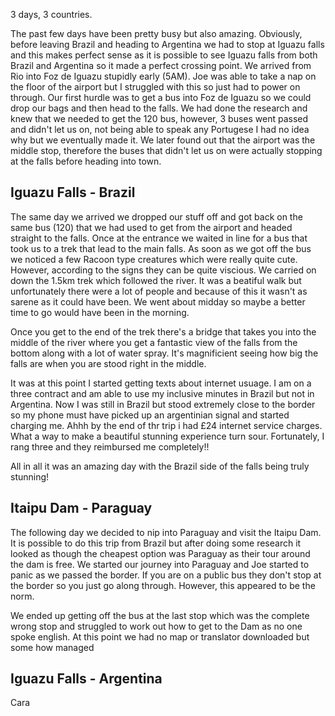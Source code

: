 

3 days, 3 countries. 

The past few days have been pretty busy but also amazing. Obviously, before leaving Brazil and heading to Argentina we had to stop at Iguazu falls and this makes perfect sense as it is possible to see Iguazu falls from both Brazil and Argentina so it made a perfect crossing point. 
We arrived from Rio into Foz de Iguazu stupidly early (5AM). Joe was able to take a nap on the floor of the airport but I struggled with this so just had to power on through. Our first hurdle was to get a bus into Foz de Iguazu so we could drop our bags and then head to the falls. We had done the research and knew that we needed to get the 120 bus, however, 3 buses went passed and didn't let us on, not being able to speak any Portugese I had no idea why but we eventually made it. We later found out that the airport was the middle stop, therefore the buses that didn't let us on were actually stopping at the falls before heading into town.

## Iguazu Falls - Brazil

The same day we arrived we dropped our stuff off and got back on the same bus (120) that we had used to get from the airport and headed straight to the falls. Once at the entrance we waited in line for a bus that took us to a trek that lead to the main falls. As soon as we got off the bus we noticed a few Racoon type creatures which were really quite cute. However, according to the signs they can be quite viscious. We carried on down the 1.5km trek which followed the river. It was a beatiful walk but unfortunately there were a lot of people and because of this it wasn't as sarene as it could have been. We went about midday so maybe a better time to go would have been in the morning. 

Once you get to the end of the trek there's a bridge that takes you into the middle of the river where you get a fantastic view of the falls from the bottom along with a lot of water spray. It's magnificient seeing how big the falls are when you are stood right in the middle. 

It was at this point I started getting texts about internet usuage. I am on a three contract and am able to use my inclusive minutes in Brazil but not in Argentina. Now I was still in Brazil but stood extremely close to the border so my phone must have picked up an argentinian signal and started charging me. Ahhh by the end of thr trip i had £24 internet service charges. What a way to make a beautiful stunning experience turn sour. Fortunately, I rang three and they reimbursed me completely!! 

All in all it was an amazing day with the Brazil side of the falls being truly stunning!

## Itaipu Dam - Paraguay

The following day we decided to nip into Paraguay and visit the Itaipu Dam. It is possible to do this trip from Brazil but after doing some research it looked as though the cheapest option was Paraguay as their tour around the dam is free. 
We started our journey into Paraguay and Joe started to panic as we passed the border. If you are on a public bus they don't stop at the border so you just go along through. However, this appeared to be the norm. 

We ended up getting off the bus at the last stop which was the complete wrong stop and struggled to work out how to get to the Dam as no one spoke english. At this point we had no map or translator downloaded but some how managed 

## Iguazu Falls - Argentina



Cara

